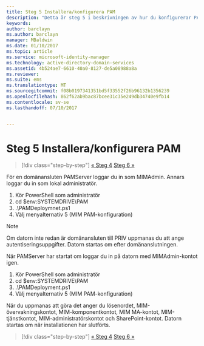 ```yaml
---
title: Steg 5 Installera/konfigurera PAM
description: "Detta är steg 5 i beskrivningen av hur du konfigurerar PAM med hjälp av skript, och här beskrivs de olika distributionsstegen på PAM-servern."
keywords: 
author: barclayn
ms.author: barclayn
manager: MBaldwin
ms.date: 01/10/2017
ms.topic: article
ms.service: microsoft-identity-manager
ms.technology: active-directory-domain-services
ms.assetid: 4b524ae7-6610-40a0-8127-de5a08988a8a
ms.reviewer: 
ms.suite: ems
ms.translationtype: MT
ms.sourcegitcommit: f08b0197341351bd5f33552f26b96132b1356239
ms.openlocfilehash: 862f62ab9bac87bcee31c35e249db34740e9fb14
ms.contentlocale: sv-se
ms.lasthandoff: 07/10/2017


---
```

# Steg 5 Installera/konfigurera PAM
<a id="step-5-installingconfiguring-pam" class="xliff"></a>

>[!div class="step-by-step"]
[« Steg 4](sp1-step4-configuring-sharepoint.md)
[Steg 6 »](sp1-step6-setup-pam-trust.md)

För en domänansluten PAMServer loggar du in som MIMAdmin. Annars loggar du in som lokal administratör.
1. Kör PowerShell som administratör
2. cd $env:SYSTEMDRIVE\PAM
3. .\PAMDeploymnet.ps1
4. Välj menyalternativ 5 (MIM PAM-konfiguration)

>[!NOTE]
>Om datorn inte redan är domänansluten till PRIV uppmanas du att ange autentiseringsuppgifter. Datorn startas om efter domänanslutningen.

När PAMServer har startat om loggar du in på datorn med MIMAdmin-kontot igen.

1. Kör PowerShell som administratör
2. cd $env:SYSTEMDRIVE\PAM
3. .\PAMDeployment.ps1
4. Välj menyalternativ 5 (MIM PAM-konfiguration)

  När du uppmanas att göra det anger du lösenordet, MIM-övervakningskontot, MIM-komponentkontot, MIM MA-kontot, MIM-tjänstkontot, MIM-administratörskontot och SharePoint-kontot.
  Datorn startas om när installationen har slutförts.

>[!div class="step-by-step"]
[« Steg 4](sp1-step4-configuring-sharepoint.md)
[Steg 6 »](sp1-step6-setup-pam-trust.md)

